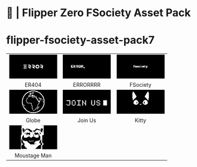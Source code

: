 # 🐬 | Flipper Zero FSociety Asset Pack




# flipper-fsociety-asset-pack7
<table>
    <tr align="center">
        <td width="33%">
            <img src="GIFs/ER404.gif" alt="" />
        </td>
        <td width="33%">
            <img src="GIFs/ERRORRRR.gif" alt="" />
        </td>
        <td width="33%">
            <img src="GIFs/FSociety.gif" alt="" />
        </td>
    </tr>
    <tr align="center">
        <td width="33%">
            ER404
        </td>
        <td width="33%">
            ERRORRRR
        </td>
        <td width="33%">
            FSociety
        </td>
    </tr>
    <tr align="center">
        <td width="33%">
            <img src="GIFs/Globe.gif" alt="" />
        </td>
        <td width="33%">
            <img src="GIFs/Join_Us.gif" alt="" />
        </td>
        <td width="33%">
            <img src="GIFs/Kitty.gif" alt="" />
        </td>
    </tr>
    <tr align="center">
        <td width="33%">
            Globe
        </td>
        <td width="33%">
            Join Us
        </td>
        <td width="33%">
            Kitty
        </td>
    </tr>
    <tr align="center">
        <td width="33%">
            <img src="GIFs/Moustage_Man.gif" alt="" />
        </td>
    </tr>
    <tr align="center">
        <td width="33%">
            Moustage Man
        </td>
    </tr>
</table>

